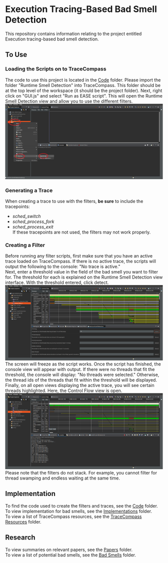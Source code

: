 # Execution Tracing-Based Bad Smell Detection
This repository contains information relating to the project entitled Execution tracing-based bad smell detection.

## To Use
### Loading the Scripts on to TraceCompass
The code to use this project is located in the [Code](Code/) folder. Please import the folder "Runtime Smell Detection" into TraceCompass. This folder should be at the top level of the workspace (it should be the project folder). Next, right click on "GUI.js" and select "Run as EASE script". This will open the Runtime Smell Detection view and allow you to use the different filters. ![Starting](Screenshots/Starting.png?raw=true)

### Generating a Trace
When creating a trace to use with the filters, **be sure** to include the tracepoints:
* *sched_switch*
* *sched_process_fork*
* *sched_process_exit*
<br />If these tracepoints are not used, the filters may not work properly.

### Creating a Filter
Before running any filter scripts, first make sure that you have an active trace loaded on TraceCompass. If there is no active trace, the scripts will output the following to the console: "No trace is active." <br />
Next, enter a threshold value in the field of the bad smell you want to filter for. The threshold for each is explained on the Runtime Smell Detection view interface. With the threshold entered, click detect. ![Interface](Screenshots/Interface.png?raw=true)
The screen will freeze as the script works. Once the script has finished, the console view will appear with output. If there were no threads that fit the threshold, the console will display: "No threads were selected." Otherwise, the thread ids of the threads that fit within the threshold will be displayed. Finally, on all open views displaying the active trace, you will see certain threads highlighted. Here, the Control Flow view is open. ![Results](Screenshots/Results.png?raw=true)
Please note that the filters do not stack. For example, you cannot filter for thread swamping and endless waiting at the same time.

## Implementation
To find the code used to create the filters and traces, see the [Code](Code/) folder.
<br />To view implementation for bad smells, see the [Implementations](Implementations/) folder.
<br />To view a list of TraceCompass resources, see the [TraceCompass Resources](TraceCompass-Resources/) folder.
## Research
To view summaries on relevant papers, see the [Papers](Papers/) folder.
<br />To view a list of potential bad smells, see the [Bad Smells](Bad-Smells/) folder.
